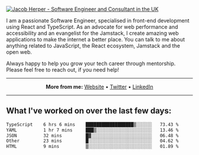 [![Jacob Herper - Software Engineer and Consultant in the UK](https://res.cloudinary.com/jacobherper/image/upload/v1641506277/gh-image.png)](https://jacobherper.com/)

I am a passionate Software Engineer, specialised in front-end development using React and TypeScript. As an advocate for web performance and accessibility and an evangelist for the Jamstack, I create amazing web applications to make the internet a better place. You can talk to me about anything related to JavaScript, the React ecosystem, Jamstack and the open web.

Always happy to help you grow your tech career through mentorship. Please feel free to reach out, if you need help!

---

<p align="center">
  <strong>More from me:</strong> 
  <a href="https://jacobherper.com/">Website</a> •
  <a href="https://twitter.com/intent/follow?screen_name=jakeherp&tw_p=followbutton">Twitter</a> •
  <a href="https://www.linkedin.com/in/jacobherper/">LinkedIn</a>
</p>

---

## What I've worked on over the last few days:

<!--START_SECTION:waka-->

```txt
TypeScript    6 hrs 6 mins    ██████████████████▒░░░░░░   73.43 %
YAML          1 hr 7 mins     ███▒░░░░░░░░░░░░░░░░░░░░░   13.46 %
JSON          32 mins         █▓░░░░░░░░░░░░░░░░░░░░░░░   06.48 %
Other         23 mins         █░░░░░░░░░░░░░░░░░░░░░░░░   04.62 %
HTML          9 mins          ▒░░░░░░░░░░░░░░░░░░░░░░░░   01.89 %
```

<!--END_SECTION:waka-->
